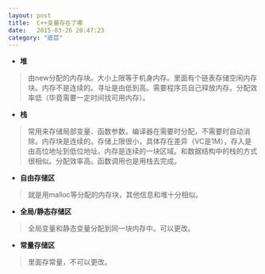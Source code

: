 ```yaml
---
layout: post
title:  C++变量存在了哪
date:   2015-03-26 20:47:23
category: "底层"
---
```


- **堆**
>由new分配的内存块。大小上限等于机身内存。里面有个链表存储空闲内存块。内存不是连续的。寻址是由低到高。需要程序员自己释放内存。分配效率低（毕竟需要一定时间找可用内存）。


- **栈**
>常用来存储局部变量、函数参数。编译器在需要时分配，不需要时自动消除。内存块是连续的。存储上限很小，具体存在差异（VC是1M），存入是由高位地址到低位地址。内存是连续的一块区域。和数据结构中的栈的方式很相似。分配效率高。函数调用也是用栈去完成。

- **自由存储区**
>就是用malloc等分配的内存块，其他信息和堆十分相似。

- **全局/静态存储区**
>全局变量和静态变量分配到同一块内存中。可以更改。

- **常量存储区**
>里面存常量，不可以更改。

